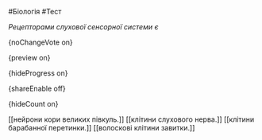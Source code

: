 #Біологія #Тест

*Рецепторами слухової сенсорної системи є*

{noChangeVote on}

{preview on}

{hideProgress on}

{shareEnable off}

{hideCount on}

[[нейрони кори великих півкуль.]]
[[клітини слухового нерва.]]
[[клітини барабанної перетинки.]]
[[волоскові клітини завитки.]]
